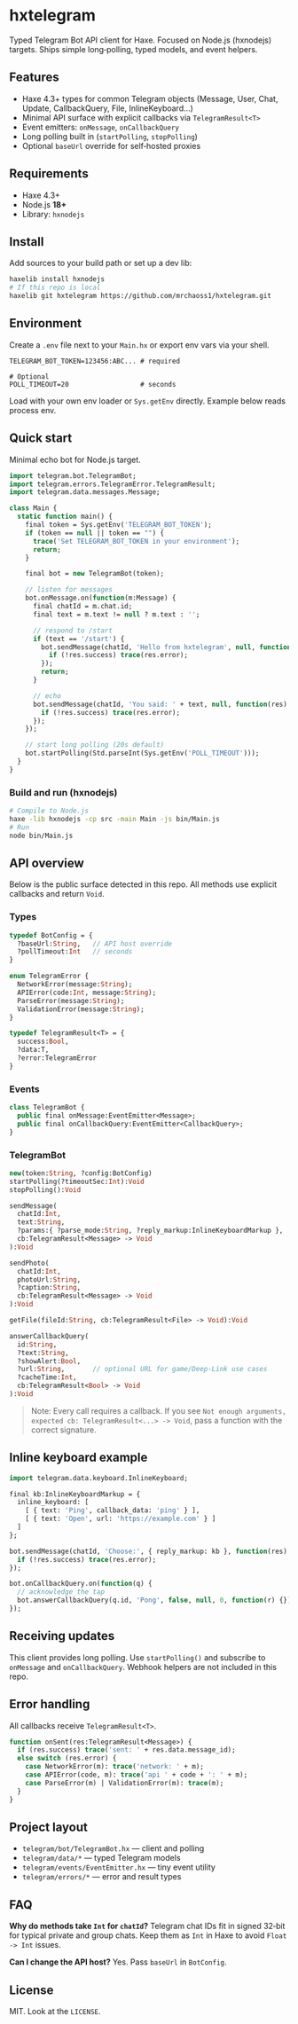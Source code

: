 # hxtelegram

Typed Telegram Bot API client for Haxe. Focused on Node.js (hxnodejs) targets. Ships simple long‑polling, typed models, and event helpers.

## Features

* Haxe 4.3+ types for common Telegram objects (Message, User, Chat, Update, CallbackQuery, File, InlineKeyboard…)
* Minimal API surface with explicit callbacks via `TelegramResult<T>`
* Event emitters: `onMessage`, `onCallbackQuery`
* Long polling built in (`startPolling`, `stopPolling`)
* Optional `baseUrl` override for self‑hosted proxies

## Requirements

* Haxe 4.3+
* Node.js **18+**
* Library: `hxnodejs`

## Install

Add sources to your build path or set up a dev lib:

```bash
haxelib install hxnodejs
# If this repo is local
haxelib git hxtelegram https://github.com/mrchaoss1/hxtelegram.git
```

## Environment

Create a `.env` file next to your `Main.hx` or export env vars via your shell.

```dotenv
TELEGRAM_BOT_TOKEN=123456:ABC... # required

# Optional
POLL_TIMEOUT=20                  # seconds
```

Load with your own env loader or `Sys.getEnv` directly. Example below reads process env.

## Quick start

Minimal echo bot for Node.js target.

```haxe
import telegram.bot.TelegramBot;
import telegram.errors.TelegramError.TelegramResult;
import telegram.data.messages.Message;

class Main {
  static function main() {
    final token = Sys.getEnv('TELEGRAM_BOT_TOKEN');
    if (token == null || token == "") {
      trace('Set TELEGRAM_BOT_TOKEN in your environment');
      return;
    }

    final bot = new TelegramBot(token);

    // listen for messages
    bot.onMessage.on(function(m:Message) {
      final chatId = m.chat.id;
      final text = m.text != null ? m.text : '';

      // respond to /start
      if (text == '/start') {
        bot.sendMessage(chatId, 'Hello from hxtelegram', null, function(res:TelegramResult<Message>) {
          if (!res.success) trace(res.error);
        });
        return;
      }

      // echo
      bot.sendMessage(chatId, 'You said: ' + text, null, function(res) {
        if (!res.success) trace(res.error);
      });
    });

    // start long polling (20s default)
    bot.startPolling(Std.parseInt(Sys.getEnv('POLL_TIMEOUT')));
  }
}
```

### Build and run (hxnodejs)

```bash
# Compile to Node.js
haxe -lib hxnodejs -cp src -main Main -js bin/Main.js
# Run
node bin/Main.js
```

## API overview

Below is the public surface detected in this repo. All methods use explicit callbacks and return `Void`.

### Types

```haxe
typedef BotConfig = {
  ?baseUrl:String,   // API host override
  ?pollTimeout:Int   // seconds
}

enum TelegramError {
  NetworkError(message:String);
  APIError(code:Int, message:String);
  ParseError(message:String);
  ValidationError(message:String);
}

typedef TelegramResult<T> = {
  success:Bool,
  ?data:T,
  ?error:TelegramError
}
```

### Events

```haxe
class TelegramBot {
  public final onMessage:EventEmitter<Message>;
  public final onCallbackQuery:EventEmitter<CallbackQuery>;
}
```

### TelegramBot

```haxe
new(token:String, ?config:BotConfig)
startPolling(?timeoutSec:Int):Void
stopPolling():Void

sendMessage(
  chatId:Int,
  text:String,
  ?params:{ ?parse_mode:String, ?reply_markup:InlineKeyboardMarkup },
  cb:TelegramResult<Message> -> Void
):Void

sendPhoto(
  chatId:Int,
  photoUrl:String,
  ?caption:String,
  cb:TelegramResult<Message> -> Void
):Void

getFile(fileId:String, cb:TelegramResult<File> -> Void):Void

answerCallbackQuery(
  id:String,
  ?text:String,
  ?showAlert:Bool,
  ?url:String,       // optional URL for game/Deep-Link use cases
  ?cacheTime:Int,
  cb:TelegramResult<Bool> -> Void
):Void
```

> Note: Every call requires a callback. If you see
> `Not enough arguments, expected cb: TelegramResult<...> -> Void`,
> pass a function with the correct signature.

## Inline keyboard example

```haxe
import telegram.data.keyboard.InlineKeyboard;

final kb:InlineKeyboardMarkup = {
  inline_keyboard: [
    [ { text: 'Ping', callback_data: 'ping' } ],
    [ { text: 'Open', url: 'https://example.com' } ]
  ]
};

bot.sendMessage(chatId, 'Choose:', { reply_markup: kb }, function(res) {
  if (!res.success) trace(res.error);
});

bot.onCallbackQuery.on(function(q) {
  // acknowledge the tap
  bot.answerCallbackQuery(q.id, 'Pong', false, null, 0, function(r) {});
});
```

## Receiving updates

This client provides long polling. Use `startPolling()` and subscribe to `onMessage` and `onCallbackQuery`. Webhook helpers are not included in this repo.

## Error handling

All callbacks receive `TelegramResult<T>`.

```haxe
function onSent(res:TelegramResult<Message>) {
  if (res.success) trace('sent: ' + res.data.message_id);
  else switch (res.error) {
    case NetworkError(m): trace('network: ' + m);
    case APIError(code, m): trace('api ' + code + ': ' + m);
    case ParseError(m) | ValidationError(m): trace(m);
  }
}
```

## Project layout

* `telegram/bot/TelegramBot.hx` — client and polling
* `telegram/data/*` — typed Telegram models
* `telegram/events/EventEmitter.hx` — tiny event utility
* `telegram/errors/*` — error and result types

## FAQ

**Why do methods take `Int` for `chatId`?**
Telegram chat IDs fit in signed 32‑bit for typical private and group chats. Keep them as `Int` in Haxe to avoid `Float -> Int` issues.

**Can I change the API host?**
Yes. Pass `baseUrl` in `BotConfig`.

## License

MIT. Look at the `LICENSE`.
